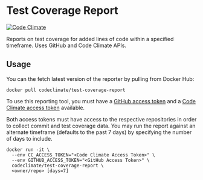 # Test Coverage Report

[![Code Climate][badge]][repo]

[repo]: https://codeclimate.com/github/codeclimate/test-coverage-report
[badge]: https://codeclimate.com/github/codeclimate/test-coverage-report/badges/gpa.svg

Reports on test coverage for added lines of code within a specified timeframe.
Uses GitHub and Code Climate APIs.

## Usage

You can the fetch latest version of the reporter by pulling from Docker Hub:

```shell
docker pull codeclimate/test-coverage-report
```

To use this reporting tool, you must have a [GitHub access token][] and a [Code
Climate access token][] available.

[GitHub access token]: https://github.com/settings/tokens
[Code Climate access token]: https://codeclimate.com/profile/tokens

Both access tokens must have access to the respective repositories in order to
collect commit and test coverage data. You may run the report against an
alternate timeframe (defaults to the past 7 days) by specifying the number of
days to include.

```shell
docker run -it \
  --env CC_ACCESS_TOKEN="<Code Climate Access Token>" \
  --env GITHUB_ACCESS_TOKEN="<GitHub Access Token>" \
  codeclimate/test-coverage-report \
  <owner/repo> [days=7]
```
